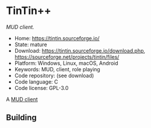 # TinTin++

_MUD client._

- Home: https://tintin.sourceforge.io/
- State: mature
- Download: https://tintin.sourceforge.io/download.php, https://sourceforge.net/projects/tintin/files/
- Platform: Windows, Linux, macOS, Android
- Keywords: MUD, client, role playing
- Code repository: (see download)
- Code language: C
- Code license: GPL-3.0

A [MUD client](https://en.wikipedia.org/wiki/MUD_client)

## Building

